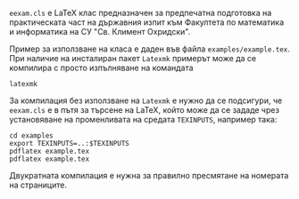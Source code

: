 `eexam.cls` е LaTeX клас предназначен за предпечатна подготовка на практическата част на държавния изпит към Факултета по математика и информатика на СУ "Св. Климент Охридски".

Пример за използване на класа е даден във файла `examples/example.tex`. При наличие на инсталиран пакет `Latexmk` примерът може да се компилира с просто изпълняване на командата

``` shell
latexmk
```

За компилация без използване на `Latexmk` е нужно да се подсигури, че `eexam.cls` е в пътя за търсене на LaTeX, който може да се зададе чрез установяване на променливата на средата `TEXINPUTS`, например така:

```shell
cd examples
export TEXINPUTS=..:$TEXINPUTS
pdflatex example.tex
pdflatex example.tex
```
Двукратната компилация е нужна за правилно пресмятане на номерата на страниците.
